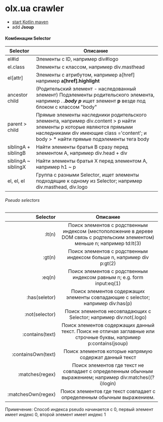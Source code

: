 # olx.ua crawler

- [start Kotlin maven](https://kotlinlang.org/docs/reference/using-maven.html)
- add **Jsoup**

#### Комбинации Selector
|Selector | Описание |
|---------|----------| 
|el#id	|Элементы с ID, например div#logo|
|el.class	|Элементы с классом, например div.masthead|
|el[attr]	|Элементы с атрибутом, например a[href] например **a[href].highlight**|
|ancestor child	|(Родительский элемент - наследованный элемент) Подэлементы родительского элемента, например . ***.body p*** ищет элемент **p** везде под блоком с классом "body"
|parent > child	|Прямые элементы наследники родительского элемента, например div.content > p найти элементы p которые являются прямыми наследниками div имеющие class ='content'; и body > * найти прямые подэлементы тега body|
|siblingA + siblingB	|Найти элементы братья B сразу перед элементом A, например div.head + div|
|siblingA ~ siblingX	|Найти элементы братья X перед элементом A, например h1 ~ p|
|el, el, el	|Группа с разными Selector, ищет элементы подходящие к одному из Selector; например div.masthead, div.logo|
###### Pseudo selectors
|Selector	  |Описание      |
|------------:|:------------:|
|:lt(n)|	Поиск элементов с родственным индексом (местоположение в дереве DOM связь с родтельским элементом) меньше n; например td:lt(3)|
|:gt(n) |	Поиск элементов с родственным индексом больше n, например div p:gt(2)
|:eq(n)	|Поиск элементов с родственным индексом равным n; e.g. form input:eq(1)
|:has(seletor)	|Поиск элементов содержащих элементы совпадающие с selector; например div:has(p)
|:not(selector)	|Поиск элементов несовпадающих с Selector; например div:not(.logo)
|:contains(text)	|Поиск элементов содержащих данный текст. Поиск не отличая заглавные или строчные буквы, например p:contains(jsoup)
|:containsOwn(text)	|Поиск элементов которые напрямую содержат данный текст
|:matches(regex)	|Поиск элементов где текст не совпадает с определенным обычным выражением; например div:matches((?i)login)
|:matchesOwn(regex)	|Поиск элементов где текст совпадает с определенным обычным выражением.

Примечение: Способ индекса pseudo начинается с 0, первый элемент имеет индекс 0, второй элемент имеет индекс 1

